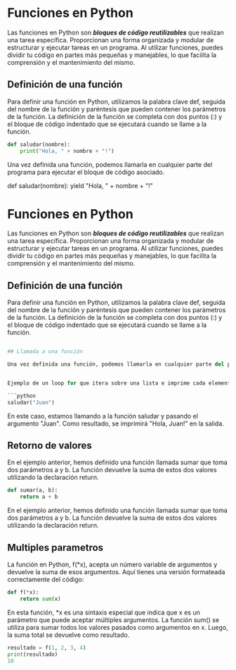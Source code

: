 # Funciones en Python

Las funciones en Python son ***bloques de código reutilizables*** que realizan una tarea específica. Proporcionan una forma organizada y modular de estructurar y ejecutar tareas en un programa. Al utilizar funciones, puedes dividir tu código en partes más pequeñas y manejables, lo que facilita la comprensión y el mantenimiento del mismo.

## Definición de una función

Para definir una función en Python, utilizamos la palabra clave def, seguida del nombre de la función y paréntesis que pueden contener los parámetros de la función. La definición de la función se completa con dos puntos (:) y el bloque de código indentado que se ejecutará cuando se llame a la función.

```python
def saludar(nombre):
    print("Hola, " + nombre + "!")
```

Una vez definida una función, podemos llamarla en cualquier parte del programa para ejecutar el bloque de código asociado.

def saludar(nombre):
    yield "Hola, " + nombre + "!"

# Funciones en Python

Las funciones en Python son ***bloques de código reutilizables*** que realizan una tarea específica. Proporcionan una forma organizada y modular de estructurar y ejecutar tareas en un programa. Al utilizar funciones, puedes dividir tu código en partes más pequeñas y manejables, lo que facilita la comprensión y el mantenimiento del mismo.

## Definición de una función

Para definir una función en Python, utilizamos la palabra clave def, seguida del nombre de la función y paréntesis que pueden contener los parámetros de la función. La definición de la función se completa con dos puntos (:) y el bloque de código indentado que se ejecutará cuando se llame a la función.

```python

## Llamada a una función

Una vez definida una función, podemos llamarla en cualquier parte del programa para ejecutar el bloque de código asociado.


Ejemplo de un loop for que itera sobre una lista e imprime cada elemento:

```python
saludar("Juan")
```
En este caso, estamos llamando a la función saludar y pasando el argumento "Juan". Como resultado, se imprimirá "Hola, Juan!" en la salida.

## Retorno de valores

En el ejemplo anterior, hemos definido una función llamada sumar que toma dos parámetros a y b. La función devuelve la suma de estos dos valores utilizando la declaración return.

```python
def sumar(a, b):
    return a + b
```
En el ejemplo anterior, hemos definido una función llamada sumar que toma dos parámetros a y b. La función devuelve la suma de estos dos valores utilizando la declaración return.

## Multiples parametros

La función en Python, f(*x), acepta un número variable de argumentos y devuelve la suma de esos argumentos. Aquí tienes una versión formateada correctamente del código:

```python
def f(*x):
    return sum(x)
```



En esta función, *x es una sintaxis especial que indica que x es un parámetro que puede aceptar múltiples argumentos. La función sum() se utiliza para sumar todos los valores pasados como argumentos en x. Luego, la suma total se devuelve como resultado.

```python
resultado = f(1, 2, 3, 4)
print(resultado)
10
```